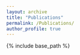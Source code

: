 ```yaml
---
layout: archive
title: "Publications"
permalink: /Publications/
author_profile: true
---
```


{% include base_path %}

